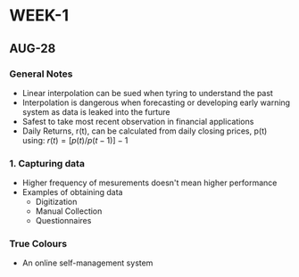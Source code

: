 # WEEK-1

## AUG-28

### General Notes

- Linear interpolation can be sued when tyring to understand the past
- Interpolation is dangerous when forecasting or developing early warning system as data is leaked into the furture
- Safest to take most recent observation in financial applications
- Daily Returns, r(t), can be calculated from daily closing prices, p(t) using: $r(t) = [p(t)/p(t-1)]-1$

### 1. Capturing data

- Higher frequency of mesurements doesn't mean higher performance
- Examples of obtaining data
	-	Digitization
	-	Manual Collection
	-	Questionnaires

### True Colours

- An online self-management system
